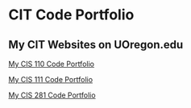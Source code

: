 # CIT Code Portfolio

## My CIT Websites on UOregon.edu

[My CIS 110 Code Portfolio](http://pages.uoregon.edu/akiriazi/110/)

[My CIS 111 Code Portfolio](http://pages.uoregon.edu/akiriazi/111/)

[My CIS 281 Code Portfolio](http://pages.uoregon.edu/akiriazi/281/)